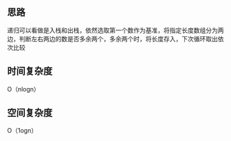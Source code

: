 
## 思路

递归可以看做是入栈和出栈，依然选取第一个数作为基准，将指定长度数组分为两边，判断左右两边的数是否多余两个，多余两个时，将长度存入，下次循环取出依次比较

## 时间复杂度
O（nlogn）

## 空间复杂度
O（1ogn）